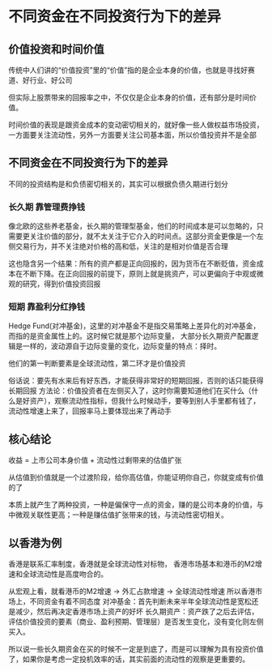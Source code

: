 # 不同资金在不同投资行为下的差异



## 价值投资和时间价值

传统中人们讲的“价值投资”里的“价值”指的是企业本身的价值，也就是寻找好赛道、好行业、好公司

但实际上股票带来的回报率之中，不仅仅是企业本身的价值，还有部分是时间价值。

时间价值的表现是跟资金成本的变动密切相关的，就好像一些人做权益市场投资，一方面要关注流动性，另外一方面要关注公司基本面，所以价值投资并不是全部

## 不同资金在不同投资行为下的差异

不同的投资结构是和负债密切相关的，其实可以根据负债久期进行划分

### 长久期 靠管理费挣钱

像北欧的这些养老基金，长久期的管理型基金，他们的时间成本是可以忽略的，只需要更关注价值的部分，就不太关注于它介入的时间点。这部分资金更像是一个左侧交易行为，并不关注绝对价格的高和低，关注的是相对价值是否合理

这也隐含另一个结果：所有的资产都是正向回报的，因为货币在不断贬值，资金成本在不断下降。在正向回报的前提下，原则上就是挑资产，可以更偏向于中观或微观的研究，得到价值投资回报

### 短期 靠盈利分红挣钱

Hedge Fund(对冲基金)，这里的对冲基金不是指交易策略上差异化的对冲基金，而指的是资金属性上的。这时候它就是那个边际变量， 大部分长久期资产配置逻辑是一样的，波动源自于边际变量的变化，边际变量的特点：择时。

他们的第一判断要素是全球流动性，第二环才是价值投资

俗话说：要先有水来后有好东西，才能获得非常好的短期回报，否则的话只能获得长期回报
方法论：价值投资者在左侧买入了，这时你需要知道他们在买什么（什么是好资产），观察流动性指标，但我什么时候动手，要等到别人手里都有钱了，流动性增速上来了，回报率马上要体现出来了再动手

## 核心结论



收益 = 上市公司本身价值 + 流动性过剩带来的估值扩张



从估值到价值就是一个过渡阶段，给你高估值，你能证明你自己，你就变成有价值的了

本质上就产生了两种投资，一种是偏保守一点的资金，赚的是公司本身的价值，与中微观关联性更高；一种是赚估值扩张带来的钱，与流动性密切相关。



## 以香港为例

香港是联系汇率制度，香港就是全球流动性对标物，
香港市场基本和港币的M2增速和全球流动性是高度吻合的。

从宏观上看，就看港币的M2增速 → 外汇占款增速 → 全球流动性增速
所以香港市场上，不同资金有着不同态度
对冲基金：首先判断未来半年全球流动性是宽松还是减少，然后再决定香港市场上资产的好坏
长久期资产：资产跌了之后去评估，评估价值投资的要素（商业、盈利预期、管理层）是否发生变化，没有变化则左侧买入。

所以说一些长久期资金在买的时候不一定是到底了，而是可以理解为具有投资价值了，如果你是考虑一定投机效率的话，其实前面的流动性的观察是更重要的。